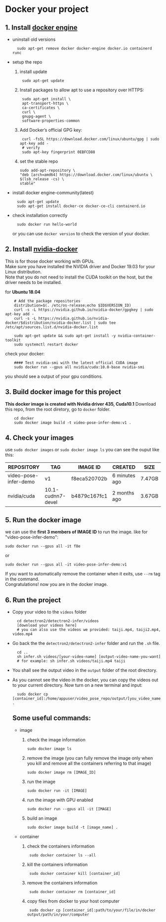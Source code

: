 # Docker your project

## 1. Install [docker engine](https://docs.docker.com/install/linux/docker-ce/ubuntu/)
- uninstall old versions

        sudo apt-get remove docker docker-engine docker.io containerd runc
- setup the repo   
    1. install update

            sudo apt-get update

    2. Install packages to allow apt to use a repository over HTTPS:
    
            sudo apt-get install \
            apt-transport-https \
            ca-certificates \
            curl \
            gnupg-agent \
            software-properties-common
        
    3. Add Docker’s official GPG key:

            curl -fsSL https://download.docker.com/linux/ubuntu/gpg | sudo apt-key add -
            # verify
            sudo apt-key fingerprint 0EBFCD88
            
    4. set the stable repo
    
           sudo add-apt-repository \
           "deb [arch=amd64] https://download.docker.com/linux/ubuntu \
           $(lsb_release -cs) \
           stable"
- install docker engine-community(latest)

        sudo apt-get update
        sudo apt-get install docker-ce docker-ce-cli containerd.io
        
- check installation correctly

        sudo docker run hello-world
  or you can use `docker version` to check the version of your docker.
  
  
## 2. Install [nvidia-docker](https://github.com/NVIDIA/nvidia-docker)
This is for those docker working with GPUs.  
Make sure you have installed the NVIDIA driver and Docker 19.03 for your Linux distribution.  
Note that you do not need to install the CUDA toolkit on the host, but the driver needs to be installed.  
  
for **Ubuntu 18.04** 
  
        # Add the package repositories
        distribution=$(. /etc/os-release;echo $ID$VERSION_ID)
        curl -s -L https://nvidia.github.io/nvidia-docker/gpgkey | sudo apt-key add -
        curl -s -L https://nvidia.github.io/nvidia-docker/$distribution/nvidia-docker.list | sudo tee /etc/apt/sources.list.d/nvidia-docker.list
        
        sudo apt-get update && sudo apt-get install -y nvidia-container-toolkit
        sudo systemctl restart docker
  
check your docker:
  
        #### Test nvidia-smi with the latest official CUDA image
        sudo docker run --gpus all nvidia/cuda:10.0-base nvidia-smi
  you should see a output of your gpu conditions.
  
## 3. Build docker image for this project 
**This docker image is created with Nvidia driver 435, Cuda10.1**
Download this repo, from the root diretory, go to `docker` folder.
        
        cd docker
        sudo docker image build -t video-pose-infer-demo:v1 .
        
## 4. Check your images

use `sudo docker images` or `sudo docker image ls`
you can see the ouput like this:
  
  | REPOSITORY            | TAG               | IMAGE ID     | CREATED        | SIZE   |
  |-----------------------|-------------------|--------------|----------------|--------|
  | video-pose-infer-demo | v1                | f8eca520702b | 6 minutes ago  | 7.47GB |
  | nvidia/cuda           | 10.1-cudnn7-devel | b4879c167fc1 | 2 months ago   | 3.67GB |

## 5. Run the docker image
we can use the **first 3 members of IMAGE ID** to run the image. like for "video-pose-infer-demo":
    
    sudo docker run --gpus all -it f8e
or 

    sudo docker run --gpus all -it video-pose-infer-demo:v1
If you want to automatically remove the container when it exits, use `--rm` tag in the command.  
Congratulations! now you are in the docker image.
    
## 6. Run the project
- Copy your video to the `videos` folder
    
        cd detectron2/detectron2-infer/videos
        [download your videos here]
        # you can also use the videos we provided: taiji.mp4, taiji2.mp4, video.mp4
- Go back the the `detectron2/detectron2-infer` folder and run the `.sh` file.

        cd ..
        sh infer.sh videos/[your-video-name] [output-video-name-you-want]
        # for example: sh infer.sh videos/taiji.mp4 taiji
        
- You shall see the output video in the `output` folder of the root directory.
- As you cannot see the video in the docker, you can copy the videos out to your current directory.
 Now turn on a new terminal and input:
        
        sudo docker cp [container_id]:/home/appuser/video_pose_repo/output/[you_video_name].mp4 .

  ## Some useful commands:
  - image 
  
     1. check the image information
            
            sudo docker image ls
     2. remove the image (you can fully remove the image only when you kill and remove all the containers referring to that image)
            
            sudo docker image rm [IMAGE_ID]
     3. run the image
     
            sudo docker run -it [IMAGE]
     4. run the image with GPU enabled
     
            sudo docker run --gpus all -it [IMAGE]
     5. build an image
            
            sudo docker image build -t [image_name] .
  
  - container
  
    1. check the containers information
    
            sudo docker container ls --all
    2. kill the containers information
    
            sudo docker container kill [container_id]
    3. remove the containers information
            
            sudo docker container rm [container_id]
    4. copy files from docker to your host computer
            
            sudo docker cp [container_id]:path/to/your/file/in/docker output/path/in/your/computer 
  

